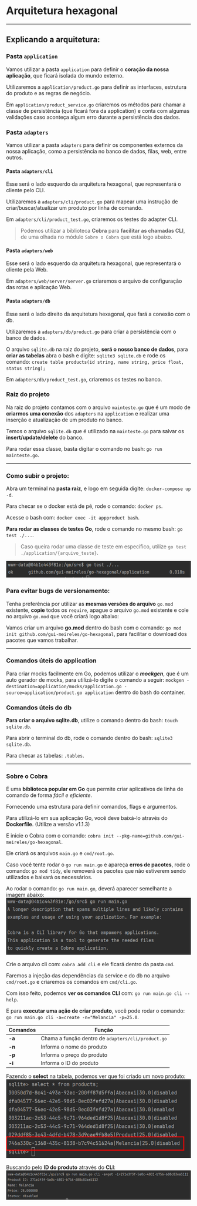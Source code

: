 # Arquitetura hexagonal

---

## Explicando a arquitetura:

### Pasta `application`

Vamos utilizar a pasta `application` para definir o **coração da nossa aplicação**, que ficará isolada do mundo externo.

Utilizaremos a `application/product.go` para definir as interfaces, estrutura do produto e as regras de negócio.

Em `application/product_service.go` criaremos os métodos para chamar a classe de persistência (que ficará fora da application) e conta
com algumas validações caso aconteça algum erro durante a persistência dos dados.

### Pasta `adapters`

Vamos utilizar a pasta `adapters` para definir os componentes externos da nossa aplicação, como a persistência no banco
de dados, filas, web, entre outros.

#### Pasta `adapters/cli`

Esse será o lado esquerdo da arquitetura hexagonal, que representará o cliente pelo CLI.

Utilizaremos a `adapters/cli/product.go` para mapear uma instrução de criar/buscar/atualizar um produto por linha de comando.

Em `adapters/cli/product_test.go`, criaremos os testes do adapter CLI.

> Podemos utilizar a biblioteca **Cobra** para **facilitar as chamadas CLI**, de uma olhada no módulo `Sobre o Cobra`
> que está logo abaixo.

#### Pasta `adapters/web`

Esse será o lado esquerdo da arquitetura hexagonal, que representará o cliente pela Web.

Em `adapters/web/server/server.go` criaremos o arquivo de configuração das rotas e aplicação Web.

#### Pasta `adapters/db`

Esse será o lado direito da arquitetura hexagonal, que fará a conexão com o db.

Utilizaremos a `adapters/db/product.go` para criar a persistência com o banco de dados.

O arquivo `sqlite.db` na raiz do projeto, **será o nosso banco de dados**, para **criar as tabelas** abra o bash e digite:
`sqlite3 sqlite.db` e rode os comando: `create table products(id string, name string, price float, status string);`

Em `adapters/db/product_test.go`, criaremos os testes no banco.

### Raiz do projeto

Na raiz do projeto contamos com o arquivo `mainteste.go` que é um modo de **criarmos uma conexão** dos `adapters` na `application`
e realizar uma inserção e atualização de um produto no banco.

Temos o arquivo `sqlite.db` que é utilizado na `mainteste.go` para salvar os **insert/update/delete** do banco.

Para rodar essa classe, basta digitar o comando no bash: `go run mainteste.go`.

---

### Como subir o projeto:

Abra um terminal na **pasta raiz**, e logo em seguida digite: `docker-compose up -d`.

Para checar se o docker está de pé, rode o comando: `docker ps`.

Acesse o bash com: `docker exec -it appproduct bash`.

**Para rodar as classes de testes Go**, rode o comando no mesmo bash: `go test ./...`.
> Caso queira rodar uma classe de teste em específico, utilize `go test ./application/{arquivo_teste}`.

![img.png](readme_images/img.png)

### Para evitar bugs de versionamento:

Tenha preferência por utilizar as **mesmas versões do arquivo** `go.mod` existente, **copie** todos os `require`,
apague o arquivo `go.mod` existente e cole no arquivo `go.mod` que você criará logo abaixo:

Vamos criar um arquivo **go.mod** dentro do bash com o comando: `go mod init github.com/gui-meireles/go-hexagonal`, para facilitar
o download dos pacotes que vamos trabalhar.

---

### Comandos úteis do application

Para criar mocks facilmente em Go, podemos utilizar o **_mockgen_**, que é um auto gerador de mocks, para utilizá-lo
digite o comando a seguir: `mockgen -destination=application/mocks/application.go -source=application/product.go application`
dentro do bash do container.

### Comandos úteis do db

**Para criar o arquivo sqlite.db**, utilize o comando dentro do bash: `touch sqlite.db`.

Para abrir o terminal do db, rode o comando dentro do bash: `sqlite3 sqlite.db`.

Para checar as tabelas: `.tables`.

---

### Sobre o Cobra

É uma **biblioteca popular em Go** que permite criar aplicativos de linha de comando de forma _fácil e eficiente_.

Fornecendo uma estrutura para definir comandos, flags e argumentos.

Para utilizá-lo em sua aplicação Go, você deve baixá-lo através do **Dockerfile**. (Utilize a versão v1.1.3)

E inicie o Cobra com o comando: `cobra init --pkg-name=github.com/gui-meireles/go-hexagonal`.

Ele criará os arquivos `main.go` e `cmd/root.go`.

Caso você tente rodar o `go run main.go` e apareça **erros de pacotes**, rode o comando: `go mod tidy`, ele removerá
os pacotes que não estiverem sendo utilizados e baixará os necessários.

Ao rodar o comando: `go run main.go`, deverá aparecer semelhante a imagem abaixo:
![img_1.png](readme_images/img_1.png)

Crie o arquivo cli com: `cobra add cli` e ele ficará dentro da pasta `cmd`.

Faremos a injeção das dependências da service e do db no arquivo `cmd/root.go` e criaremos os comandos em
`cmd/cli.go`.

Com isso feito, podemos **ver os comandos CLI** com: `go run main.go cli --help`.

E para **executar uma ação de criar produto**, você pode rodar o comando: `go run main.go cli -a=create -n="Melancia" -p=25.0`.

| Comandos | Função                                             |
|----------|----------------------------------------------------|
| **-a**   | Chama a função dentro de `adapters/cli/product.go` |
| **-n**   | Informa o nome do produto                          |
| **-p**   | Informa o preço do produto                         |
| **-i**   | Informa o ID do produto                            |

Fazendo o **select** na tabela, podemos ver que foi criado um novo produto:
![img_2.png](readme_images/img_2.png)

Buscando pelo **ID do produto** através do **CLI**:
![img_3.png](readme_images/img_3.png)